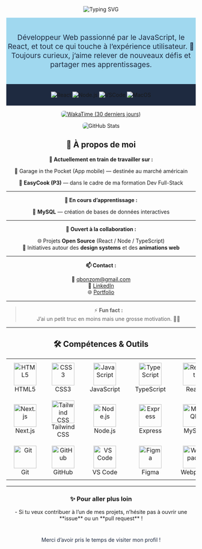 <!-- ──────────────────────────────────────────────────────────────────── -->
<!--                           START OF README                           -->
<!-- ──────────────────────────────────────────────────────────────────── -->
<p align="center">
  <img
    src="https://readme-typing-svg.herokuapp.com?font=JetBrains+Mono&weight=600&size=35&duration=2000&pause=800&color=61DAFB&center=true&vCenter=true&width=1200&lines=Salut%2C+je+suis+Quentin+!;Développeur+Web+passionné+par+JavaScript+%26+React;Toujours+curieux+et+motivé+🚀"
    alt="Typing SVG" />
</p>

<div align="center" style="background-color: #A0D8EF; padding: 40px 0;">
  <p style="color: #1E2A40; font-size: 1.2rem; margin: 0;">
    Développeur Web passionné par le JavaScript, le React, et tout ce qui touche à l’expérience utilisateur. 🚀<br/>
    Toujours curieux, j’aime relever de nouveaux défis et partager mes apprentissages.
  </p>
</div>

<div align="center" style="background-color: #1E2A40; padding: 20px 0;">
  <img
    src="https://img.shields.io/badge/Frontend-React-61DAFB?style=flat-square&logo=react&logoColor=white"
    alt="React" />
  <img
    src="https://img.shields.io/badge/Backend-Node.js-3C873A?style=flat-square&logo=node.js&logoColor=white"
    alt="Node.js" />
  <img
    src="https://img.shields.io/badge/Editor-VSCode-007ACC?style=flat-square&logo=visual-studio-code&logoColor=white"
    alt="VSCode" />
  <img
    src="https://img.shields.io/badge/OS-MacOS-informational?style=flat-square&logo=apple&logoColor=white"
    alt="MacOS" />
</div>

<p align="center">
  <a href="https://wakatime.com/@027c6831-f309-4ec3-81cc-1954f83a0ce4" target="_blank" rel="noopener noreferrer">
    <img
      src="https://github-readme-stats.vercel.app/api/wakatime?username=027c6831-f309-4ec3-81cc-1954f83a0ce4&range=last_30_days&layout=default&theme=tokyonight&langs_count=5&projects_count=5"
      alt="WakaTime (30 derniers jours)" style="border-radius: 6px;" />
  </a>
</p>

<p align="center">
  <img
    src="https://github-readme-stats.vercel.app/api?username=QuentinBonzom&show_icons=true&theme=tokyonight&count_private=true"
    alt="GitHub Stats" style="max-width: 80%; border-radius: 6px;" />
</p>

<div align="center">

## 🚀 À propos de moi

**🔭 Actuellement en train de travailler sur :**  

🚗 Garage in the Pocket (App mobile) — destinée au marché américain  

🍳 **EasyCook (P3)** — dans le cadre de ma formation Dev Full-Stack  

---

**🌱 En cours d’apprentissage :**  

🐬 **MySQL** — création de bases de données interactives  

---

**🤝 Ouvert à la collaboration :**  

🌐 Projets **Open Source** (React / Node / TypeScript)  
🎨 Initiatives autour des **design systems** et des **animations web**  

---

**📫 Contact :**  

📧 qbonzom@gmail.com  
💼 [LinkedIn](https://www.linkedin.com/in/quentinbonzom-dev)  
🌐 [Portfolio](https://portfolio-peeb.vercel.app/)  

---

> ⚡ **Fun fact :**  
> J’ai un petit truc en moins mais une grosse motivation. 🚴‍♂️

</div>


---
<div align="center">

## 🛠️ Compétences & Outils

<div align="center">
  <table>
    <tr>
      <td align="center" style="padding: 10px 20px;">
        <img src="https://cdn.jsdelivr.net/gh/devicons/devicon/icons/html5/html5-original.svg" width="60px" alt="HTML5" />
        <br/>HTML5
      </td>
      <td align="center" style="padding: 10px 20px;">
        <img src="https://cdn.jsdelivr.net/gh/devicons/devicon/icons/css3/css3-original.svg" width="60px" alt="CSS3" />
        <br/>CSS3
      </td>
      <td align="center" style="padding: 10px 20px;">
        <img src="https://cdn.jsdelivr.net/gh/devicons/devicon/icons/javascript/javascript-original.svg" width="60px" alt="JavaScript" />
        <br/>JavaScript
      </td>
      <td align="center" style="padding: 10px 20px;">
        <img src="https://cdn.jsdelivr.net/gh/devicons/devicon/icons/typescript/typescript-original.svg" width="60px" alt="TypeScript" />
        <br/>TypeScript
      </td>
      <td align="center" style="padding: 10px 20px;">
        <img src="https://cdn.jsdelivr.net/gh/devicons/devicon/icons/react/react-original.svg" width="60px" alt="React" />
        <br/>React
      </td>
    </tr>
    <tr>
      <td align="center" style="padding: 10px 20px;">
        <img src="https://cdn.jsdelivr.net/gh/devicons/devicon/icons/nextjs/nextjs-original.svg" width="60px" alt="Next.js" />
        <br/>Next.js
      </td>
      <td align="center" style="padding: 10px 20px;">
        <img src="https://cdn.jsdelivr.net/gh/devicons/devicon/icons/tailwindcss/tailwindcss-original.svg" width="60px" alt="Tailwind CSS" />
        <br/>Tailwind CSS
      </td>
      <td align="center" style="padding: 10px 20px;">
        <img src="https://cdn.jsdelivr.net/gh/devicons/devicon/icons/nodejs/nodejs-original.svg" width="60px" alt="Node.js" />
        <br/>Node.js
      </td>
      <td align="center" style="padding: 10px 20px;">
        <img src="https://cdn.jsdelivr.net/gh/devicons/devicon/icons/express/express-original.svg" width="60px" alt="Express" />
        <br/>Express
      </td>
      <td align="center" style="padding: 10px 20px;">
        <img src="https://cdn.jsdelivr.net/gh/devicons/devicon/icons/mysql/mysql-original.svg" width="60px" alt="MySQL" />
        <br/>MySQL
      </td>
    </tr>
    <tr>
      <td align="center" style="padding: 10px 20px;">
        <img src="https://cdn.jsdelivr.net/gh/devicons/devicon/icons/git/git-original.svg" width="60px" alt="Git" />
        <br/>Git
      </td>
      <td align="center" style="padding: 10px 20px;">
        <img src="https://cdn.jsdelivr.net/gh/devicons/devicon/icons/github/github-original.svg" width="60px" alt="GitHub" />
        <br/>GitHub
      </td>
      <td align="center" style="padding: 10px 20px;">
        <img src="https://cdn.jsdelivr.net/gh/devicons/devicon/icons/vscode/vscode-original.svg" width="60px" alt="VS Code" />
        <br/>VS Code
      </td>
      <td align="center" style="padding: 10px 20px;">
        <img src="https://cdn.jsdelivr.net/gh/devicons/devicon/icons/figma/figma-original.svg" width="60px" alt="Figma" />
        <br/>Figma
      </td>
      <td align="center" style="padding: 10px 20px;">
        <img src="https://cdn.jsdelivr.net/gh/devicons/devicon/icons/webpack/webpack-original.svg" width="60px" alt="Webpack" />
        <br/>Webpack
      </td>
    </tr>
  </table>
</div>
</div>


---
<div align="center">

### ✨ Pour aller plus loin

<p align="center">
  - Si tu veux contribuer à l’un de mes projets, n’hésite pas à ouvrir une **issue** ou un **pull request** !
</p>

<p align="center" style="margin-top: 40px; color: #1E2A40;">
  Merci d’avoir pris le temps de visiter mon profil !  
</p>
</div>


<!-- ──────────────────────────────────────────────────────────────────── -->
<!--                            END OF README                            -->
<!-- ──────────────────────────────────────────────────────────────────── -->
